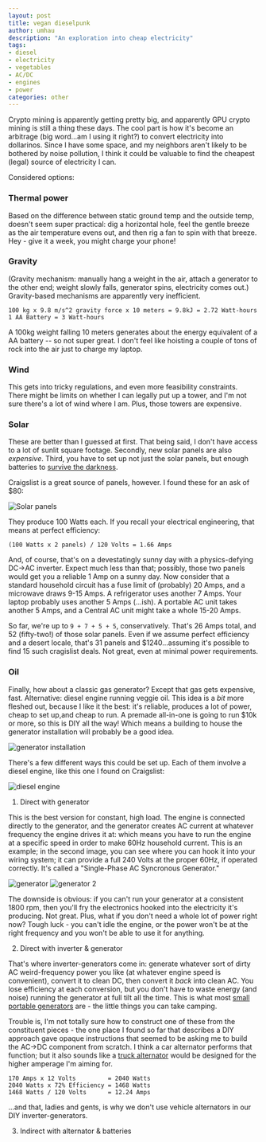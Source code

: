 ```yaml
---
layout: post
title: vegan dieselpunk
author: umhau
description: "An exploration into cheap electricity"
tags: 
- diesel
- electricity
- vegetables
- AC/DC
- engines
- power
categories: other
---
```


Crypto mining is apparently getting pretty big, and apparently GPU crypto mining is still a thing these days. The cool part is how it's become an arbitrage (big word...am I using it right?) to convert electricity into dollarinos.  Since I have some space, and my neighbors aren't likely to be bothered by noise pollution, I think it could be valuable to find the cheapest (legal) source of electricity I can.  

Considered options:

### Thermal power

Based on the difference between static ground temp and the outside temp, doesn't seem super practical: dig a horizontal hole, feel the gentle breeze as the air temperature evens out, and then rig a fan to spin with that breeze. Hey - give it a week, you might charge your phone!

### Gravity

(Gravity mechanism: manually hang a weight in the air, attach a generator to the other end; weight slowly falls, generator spins, electricity comes out.) Gravity-based mechanisms are apparently very inefficient. 

    100 kg x 9.8 m/s^2 gravity force x 10 meters = 9.8kJ = 2.72 Watt-hours
    1 AA Battery = 3 Watt-hours

A 100kg weight falling 10 meters generates about the energy equivalent of a AA battery -- so not super great. I don't feel like hoisting a couple of tons of rock into the air just to charge my laptop.

### Wind

This gets into tricky regulations, and even more feasibility constraints. There might be limits on whether I can legally put up a tower, and I'm not sure there's a lot of wind where I am.  Plus, those towers are expensive.

### Solar

These are better than I guessed at first. That being said, I don't have access to a lot of sunlit square footage. Secondly, new solar panels are also _expensive_.  Third, you have to set up not just the solar panels, but enough batteries to [survive the darkness](https://www.imdb.com/title/tt0134847/).  

Craigslist is a great source of panels, however. I found these for an ask of $80:

![Solar panels](/images/diesel/solar_panels.jpg)

They produce 100 Watts each. If you recall your electrical engineering, that means at perfect efficiency:

    (100 Watts x 2 panels) / 120 Volts = 1.66 Amps

And, of course, that's on a devestatingly sunny day with a physics-defying DC->AC inverter.  Expect much less than that; possibly, those two panels would get you a reliable 1 Amp on a sunny day.  Now consider that a standard household circuit has a fuse limit of (probably) 20 Amps, and a microwave draws 9-15 Amps.  A refrigerator uses another 7 Amps. Your laptop probably uses another 5 Amps (...ish). A portable AC unit takes another 5 Amps, and a Central AC unit might take a whole 15-20 Amps.   

So far, we're up to `9 + 7 + 5 + 5`, conservatively.  That's 26 Amps total, and 52 (fifty-two!) of those solar panels.  Even if we assume perfect efficiency and a desert locale, that's 31 panels and $1240...assuming it's possible to find 15 such cragislist deals. Not great, even at minimal power requirements.

### Oil

Finally, how about a classic gas generator? Except that gas gets expensive, fast.  Alternative: diesel engine running veggie oil.  This idea is a _bit_ more fleshed out, because I like it the best: it's reliable, produces a lot of power, cheap to set up,and cheap to run.  A premade all-in-one is going to run $10k or more, so this is DIY all the way!  Which means a building to house the generator installation will probably be a good idea. 

![generator installation](/images/diesel/generator_installation.png)

There's a few different ways this could be set up.  Each of them involve a diesel engine, like this one I found on Craigslist: 

![diesel engine](/images/diesel/engine.jpg)

1. Direct with generator

This is the best version for constant, high load. The engine is connected directly to the generator, and the generator creates AC current at whatever frequency the engine drives it at: which means you have to run the engine at a specific speed in order to make 60Hz household current.  This is an example; in the second image, you can see where you can hook it into your wiring system; it can provide a full 240 Volts at the proper 60Hz, if operated correctly. It's called a "Single-Phase AC Syncronous Generator."

![generator](/images/diesel/generator.jpg) ![generator 2](/images/diesel/generator_2.jpg)

The downside is obvious: if you can't run your generator at a consistent 1800 rpm, then you'll fry the electronics hooked into the electricity it's producing. Not great. Plus, what if you don't need a whole lot of power right now? Tough luck - you can't idle the engine, or the power won't be at the right frequency and you won't be able to use it for anything.

2. Direct with inverter & generator

That's where inverter-generators come in: generate whatever sort of dirty AC weird-frequency power you like (at whatever engine speed is convenient), convert it to clean DC, then convert it _back_ into clean AC. You lose efficiency at each conversion, but you don't have to waste energy (and noise) running the generator at full tilt all the time. This is what most [small portable generators](https://www.harborfreight.com/generators-engines/generators/inverter-generators.html) are - the little things you can take camping. 

Trouble is, I'm not totally sure how to construct one of these from the constituent pieces - the one place I found so far that describes a DIY approach gave opaque instructions that seemed to be asking me to build the AC->DC component from scratch.  I think a car alternator performs that function; but it also sounds like a [truck alternator](http://www.delcoremy.com/alternators/find-by-model-family/36si) would be designed for the higher amperage I'm aiming for. 

    170 Amps x 12 Volts         = 2040 Watts
    2040 Watts x 72% Efficiency = 1468 Watts
    1468 Watts / 120 Volts      = 12.24 Amps

...and that, ladies and gents, is why we don't use vehicle alternators in our DIY inverter-generators.  

3. Indirect with alternator & batteries